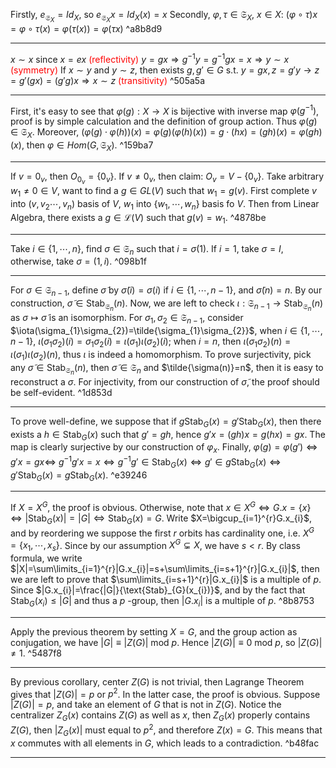 
Firstly, $e_{\mathfrak{S}_{X}}=Id_{X}$, so $e_{\mathfrak{S}_{X}}x=Id_{X}(x)=x$
Secondly, $\varphi, \tau\in\mathfrak{S}_{X}$, $x\in X$: $(\varphi\circ\tau)x=\varphi\circ\tau(x)=\varphi(\tau(x))=\varphi(\tau x)$ ^a8b8d9

---

$x\sim x$ since $x=ex$ <font color="#ff0000">(reflectivity)</font>
$y=gx\Longrightarrow g^{-1}y=g^{-1}gx=x\Longrightarrow y\sim x$ <font color="#ff0000">(symmetry)</font>
If $x\sim y$ and $y\sim z$, then exists $g, g'\in G$ s.t. $y=gx, z=g'y\longrightarrow z=g'(gx)=(g'g)x\Longrightarrow x\sim z$ <font color="#ff0000">(transitivity)</font> ^505a5a

---

First, it's easy to see that $\varphi(g): X\to X$ is bijective with inverse map $\varphi(g^{-1})$, proof is by simple calculation and the definition of group action. Thus $\varphi(g)\in\mathfrak{S}_{X}$.
Moreover, $(\varphi(g)\cdot\varphi(h))(x)=\varphi(g)(\varphi(h)(x))=g\cdot(hx)=(gh)(x)=\varphi(gh)(x)$, then $\varphi\in Hom(G,\mathfrak{S}_{X})$. ^159ba7

---

If $v=0_{v}$, then $O_{0_{v}}=\{0_{v}\}$.
If $v\neq 0_{v}$, then claim: $O_{v}=V-\{0_{v}\}$.
Take arbitrary $w_{1}\neq 0\in V$, want to find a $g\in GL(V)$ such that $w_{1}=g(v)$. First complete $v$ into ${} (v, v_{2} \cdots, v_{n}) {}$ basis of $V$, $w_{1}$ into $\{w_{1}, \cdots, w_{n}\}$ basis fo $V$. Then from Linear Algebra, there exists a $g\in\mathscr{L}(V)$ such that $g(v)=w_{1}$. ^4878be

---

Take $i\in\{1,\cdots, n\}$, find $\sigma\in\mathfrak{S}_{n}$ such that $i=\sigma(1)$. If $i=1$, take $\sigma=I$, otherwise, take $\sigma=(1,i)$. ^098b1f

---

For $\sigma\in\mathfrak{S}_{n-1}$, define $\tilde{\sigma}$ by $\tilde{\sigma}(i)=\sigma(i)$ if ${} i\in\{1, \cdots, n-1\} {}$, and $\tilde{\sigma}(n)=n$. By our construction, $\tilde{\sigma}\in\text{Stab}_{\mathfrak{S}_{n}}(n)$. Now, we are left to check $\iota:\mathfrak{S}_{n-1}\to\text{Stab}_{\mathfrak{S}_{n}}(n)$ as $\sigma\mapsto\tilde{\sigma}$ is an isomorphism.
For $\sigma_{1},\sigma_{2}\in\mathfrak{S}_{n-1}$, consider $\iota(\sigma_{1}\sigma_{2})=\tilde{\sigma_{1}\sigma_{2}}$, when $i\in\{1, \cdots, n-1\}$, $\iota(\sigma_{1}\sigma_{2})(i)=\sigma_{1}\sigma_{2}(i)=\iota(\sigma_{1})\iota(\sigma_{2})(i)$; when $i=n$, then $\iota(\sigma_{1}\sigma_{2})(n)=\iota(\sigma_{1})\iota(\sigma_{2})(n)$, thus $\iota$ is indeed a homomorphism.
To prove surjectivity, pick any $\tilde{\sigma}\in\text{Stab}_{\mathfrak{S}_{n}}(n)$, then $\tilde{\sigma}\in\mathfrak{S}_{n}$ and $\tilde{\sigma(n)}=n$, then it is easy to reconstruct a $\sigma$.
For injectivity, from our construction of $\tilde{\sigma}$, the proof should be self-evident. ^1d853d

---

To prove well-define, we suppose that if $g\text{Stab}_{G}(x)=g'\text{Stab}_{G}(x)$, then there exists a $h\in\text{Stab}_{G}(x)$ such that $g'=gh$, hence $g'x=(gh)x=g(hx)=gx$. 
The map is clearly surjective by our construction of $\varphi_{x}$. Finally, $\varphi(g)=\varphi(g')\iff g'x=gx\iff$ 
$g^{-1}g'x=x\iff g^{-1}g'\in\text{Stab}_{G}(x)\iff g'\in g\text{Stab}_{G}(x)\iff g'\text{Stab}_{G}(x)=g\text{Stab}_{G}(x)$. ^e39246

---

If $X=X^{G}$, the proof is obvious.
Otherwise, note that $x\in X^{G}\iff G.x=\{x\}\iff |\text{Stab}_{G}(x)|=|G|\iff \text{Stab}_{G}(x)=G$. Write $X=\bigcup_{i=1}^{r}G.x_{i}$, and by reordering we suppose the first $r$ orbits has cardinality one, i.e. ${} X^{G}=\{x_{1}, \cdots, x_{s}\} {}$. Since by our assumption $X^{G}\subsetneq X$, we have $s<r$. By class formula, we write $|X|=\sum\limits_{i=1}^{r}|G.x_{i}|=s+\sum\limits_{i=s+1}^{r}|G.x_{i}|$, then we are left to prove that $\sum\limits_{i=s+1}^{r}|G.x_{i}|$ is a multiple of $p$. Since $|G.x_{i}|=\frac{|G|}{\text{Stab}_{G}(x_{i})}$, and by the fact that $\text{Stab}_{G}(x_{i})\leq |G|$ and thus a $p$ -group, then $|G.x_{i}|$ is a multiple of $p$. ^8b8753

---

Apply the previous theorem by setting $X=G$, and the group action as conjugation, we have $|G|\equiv |Z(G)|\text{ mod }p$. Hence $|Z(G)|\equiv 0\text{ mod }p$, so $|Z(G)|\neq 1$. ^5487f8

---

By previous corollary, center $Z(G)$ is not trivial, then Lagrange Theorem gives that $|Z(G)|=p$ or $p^2$. In the latter case, the proof is obvious. Suppose $|Z(G)|=p$, and take an element of $G$ that is not in $Z(G)$. Notice the centralizer $Z_{G}(x)$ contains $Z(G)$ as well as $x$, then $Z_{G}(x)$ properly contains $Z(G)$, then $|Z_{G}(x)|$ must equal to $p^2$, and therefore $Z(x)=G$. This means that $x$ commutes with all elements in $G$, which leads to a contradiction.  ^b48fac

---

